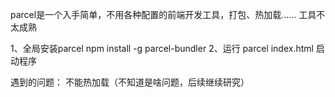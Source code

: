 parcel是一个入手简单，不用各种配置的前端开发工具，打包、热加载…… 工具不太成熟

1、全局安装parcel   npm install -g parcel-bundler
2、运行  parcel index.html 启动程序


遇到的问题：
不能热加载（不知道是啥问题，后续继续研究）